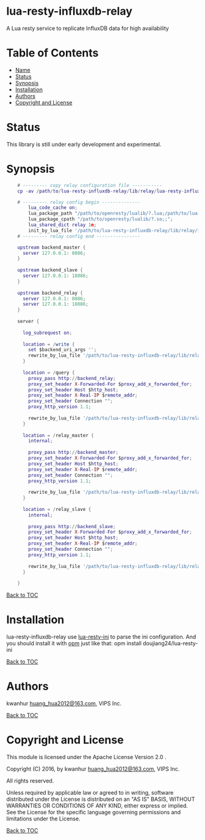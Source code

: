 # lua-resty-influxdb-relay
A Lua resty service to replicate InfluxDB data for high availability

Table of Contents
=================

* [Name](#name)
* [Status](#status)
* [Synopsis](#synopsis)
* [Installation](#installation)
* [Authors](#authors)
* [Copyright and License](#copyright-and-license)

Status
======
This library is still under early development and experimental.

Synopsis
========
```lua
    # --------- copy relay configuration file -----------
    cp -av /path/to/lua-resty-influxdb-relay/lib/relay/lua-resty-influxdb-relay.ini.demo /tmp/lua-resty-influxdb-relay.ini

    # --------- relay config begin --------------
    	lua_code_cache on;
    	lua_package_path "/path/to/openresty/lualib/?.lua;/path/to/lua-resty-influxdb-relay/lib/?.lua;;";
    	lua_package_cpath "/path/to/openresty/lualib/?.so;;";
    	lua_shared_dict relay 1m;
    	init_by_lua_file '/path/to/lua-resty-influxdb-relay/lib/relay/init.lua';
    # --------- relay config end ----------------

    upstream backend_master {
      server 127.0.0.1: 8086;
    }
    
    upstream backend_slave {
      server 127.0.0.1: 18086;
    }
    
    upstream backend_relay {
      server 127.0.0.1: 8086;
      server 127.0.0.1: 18086;
    }
    
    server {
    
      log_subrequest on;
    
      location = /write {
        set $backend_uri_args '';
        rewrite_by_lua_file '/path/to/lua-resty-influxdb-relay/lib/relay/rewrite.lua';
      }
    
      location = /query {
        proxy_pass http://backend_relay;
        proxy_set_header X-Forwarded-For $proxy_add_x_forwarded_for;
        proxy_set_header Host $http_host;
        proxy_set_header X-Real-IP $remote_addr;
        proxy_set_header Connection "";
        proxy_http_version 1.1;
        
        rewrite_by_lua_file '/path/to/lua-resty-influxdb-relay/lib/relay/rewrite_query.lua';
      }
    
      location = /relay_master {
        internal;
        
        proxy_pass http://backend_master;
        proxy_set_header X-Forwarded-For $proxy_add_x_forwarded_for;
        proxy_set_header Host $http_host;
        proxy_set_header X-Real-IP $remote_addr;
        proxy_set_header Connection "";
        proxy_http_version 1.1;
        
        rewrite_by_lua_file '/path/to/lua-resty-influxdb-relay/lib/relay/rewrite_relay.lua';
      }
    
      location = /relay_slave {
        internal;
      
        proxy_pass http://backend_slave;
        proxy_set_header X-Forwarded-For $proxy_add_x_forwarded_for;
        proxy_set_header Host $http_host;
        proxy_set_header X-Real-IP $remote_addr;
        proxy_set_header Connection "";
        proxy_http_version 1.1;
        
        rewrite_by_lua_file '/path/to/lua-resty-influxdb-relay/lib/relay/rewrite_relay.lua';
      }
    
    }
```

[Back to TOC](#table-of-contents)

Installation
============

lua-resty-influxdb-relay use [lua-resty-ini](https://github.com/doujiang24/lua-resty-ini) to parse the ini configuration.
And you should install it with [opm](https://github.com/openresty/opm#readme) just like that: opm install doujiang24/lua-resty-ini

[Back to TOC](#table-of-contents)

Authors
=======

kwanhur <huang_hua2012@163.com>, VIPS Inc.

[Back to TOC](#table-of-contents)

Copyright and License
=====================

This module is licensed under the Apache License Version 2.0 .

Copyright (C) 2016, by kwanhur <huang_hua2012@163.com>, VIPS Inc.

All rights reserved.

Unless required by applicable law or agreed to in writing, software distributed under the License is 
distributed on an "AS IS" BASIS, WITHOUT WARRANTIES OR CONDITIONS OF ANY KIND, either express or implied. 
See the License for the specific language governing permissions and limitations under the License.

[Back to TOC](#table-of-contents)